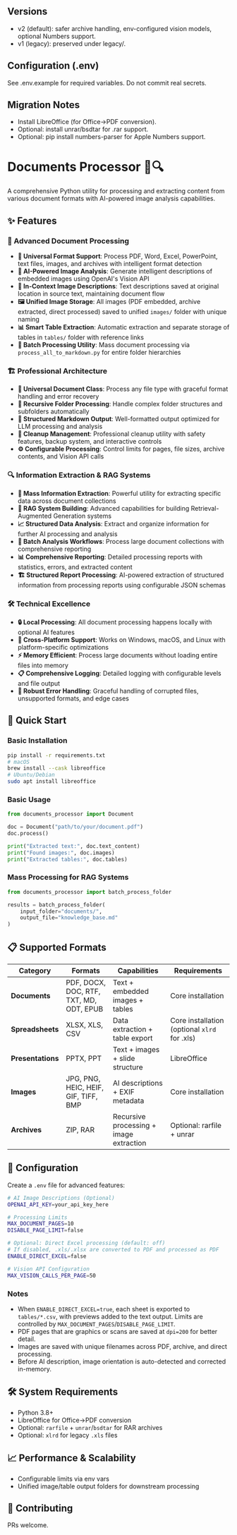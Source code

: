 
## Versions
- v2 (default): safer archive handling, env-configured vision models, optional Numbers support.
- v1 (legacy): preserved under legacy/.

## Configuration (.env)
See .env.example for required variables. Do not commit real secrets.

## Migration Notes
- Install LibreOffice (for Office->PDF conversion).
- Optional: install unrar/bsdtar for .rar support.
- Optional: pip install numbers-parser for Apple Numbers support.

# Documents Processor 📄🔍

A comprehensive Python utility for processing and extracting content from various document formats with AI-powered image analysis capabilities.

## ✨ Features

### 🚀 Advanced Document Processing
- **📄 Universal Format Support**: Process PDF, Word, Excel, PowerPoint, text files, images, and archives with intelligent format detection
- **🤖 AI-Powered Image Analysis**: Generate intelligent descriptions of embedded images using OpenAI's Vision API
- **📍 In-Context Image Descriptions**: Text descriptions saved at original location in source text, maintaining document flow
- **🖼️ Unified Image Storage**: All images (PDF embedded, archive extracted, direct processed) saved to unified `images/` folder with unique naming
- **📊 Smart Table Extraction**: Automatic extraction and separate storage of tables in `tables/` folder with reference links
- **🔄 Batch Processing Utility**: Mass document processing via `process_all_to_markdown.py` for entire folder hierarchies

### 🏗️ Professional Architecture  
- **🎯 Universal Document Class**: Process any file type with graceful format handling and error recovery
- **📁 Recursive Folder Processing**: Handle complex folder structures and subfolders automatically
- **📝 Structured Markdown Output**: Well-formatted output optimized for LLM processing and analysis
- **🔧 Cleanup Management**: Professional cleanup utility with safety features, backup system, and interactive controls
- **⚙️ Configurable Processing**: Control limits for pages, file sizes, archive contents, and Vision API calls

### 🔍 Information Extraction & RAG Systems
- **🎯 Mass Information Extraction**: Powerful utility for extracting specific data across document collections
- **🧠 RAG System Building**: Advanced capabilities for building Retrieval-Augmented Generation systems
- **📈 Structured Data Analysis**: Extract and organize information for further AI processing and analysis
- **🔄 Batch Analysis Workflows**: Process large document collections with comprehensive reporting
- **📊 Comprehensive Reporting**: Detailed processing reports with statistics, errors, and extracted content
- **🏗️ Structured Report Processing**: AI-powered extraction of structured information from processing reports using configurable JSON schemas

### 🛠️ Technical Excellence
- **🔒 Local Processing**: All document processing happens locally with optional AI features
- **📱 Cross-Platform Support**: Works on Windows, macOS, and Linux with platform-specific optimizations
- **⚡ Memory Efficient**: Process large documents without loading entire files into memory
- **📋 Comprehensive Logging**: Detailed logging with configurable levels and file output
- **🧪 Robust Error Handling**: Graceful handling of corrupted files, unsupported formats, and edge cases

## 🚀 Quick Start

### Basic Installation

```bash
pip install -r requirements.txt
# macOS
brew install --cask libreoffice
# Ubuntu/Debian
sudo apt install libreoffice
```

### Basic Usage

```python
from documents_processor import Document

doc = Document("path/to/your/document.pdf")
doc.process()

print("Extracted text:", doc.text_content)
print("Found images:", doc.images)
print("Extracted tables:", doc.tables)
```

### Mass Processing for RAG Systems

```python
from documents_processor import batch_process_folder

results = batch_process_folder(
    input_folder="documents/",
    output_file="knowledge_base.md"
)
```

## 📋 Supported Formats

| Category | Formats | Capabilities | Requirements |
|----------|---------|-------------|--------------|
| **Documents** | PDF, DOCX, DOC, RTF, TXT, MD, ODT, EPUB | Text + embedded images + tables | Core installation |
| **Spreadsheets** | XLSX, XLS, CSV | Data extraction + table export | Core installation (optional `xlrd` for .xls) |
| **Presentations** | PPTX, PPT | Text + images + slide structure | LibreOffice |
| **Images** | JPG, PNG, HEIC, HEIF, GIF, TIFF, BMP | AI descriptions + EXIF metadata | Core installation |
| **Archives** | ZIP, RAR | Recursive processing + image extraction | Optional: rarfile + unrar |

## 🔧 Configuration

Create a `.env` file for advanced features:

```bash
# AI Image Descriptions (Optional)
OPENAI_API_KEY=your_api_key_here

# Processing Limits
MAX_DOCUMENT_PAGES=10
DISABLE_PAGE_LIMIT=false

# Optional: Direct Excel processing (default: off)
# If disabled, .xls/.xlsx are converted to PDF and processed as PDF
ENABLE_DIRECT_EXCEL=false

# Vision API Configuration
MAX_VISION_CALLS_PER_PAGE=50
```

### Notes
- When `ENABLE_DIRECT_EXCEL=true`, each sheet is exported to `tables/*.csv`, with previews added to the text output. Limits are controlled by `MAX_DOCUMENT_PAGES`/`DISABLE_PAGE_LIMIT`.
- PDF pages that are graphics or scans are saved at `dpi=200` for better detail.
- Images are saved with unique filenames across PDF, archive, and direct processing.
- Before AI description, image orientation is auto-detected and corrected in-memory.

## 🛠️ System Requirements
- Python 3.8+
- LibreOffice for Office→PDF conversion
- Optional: `rarfile` + `unrar`/`bsdtar` for RAR archives
- Optional: `xlrd` for legacy `.xls` files

## 📈 Performance & Scalability
- Configurable limits via env vars
- Unified image/table output folders for downstream processing

## 🤝 Contributing
PRs welcome.
